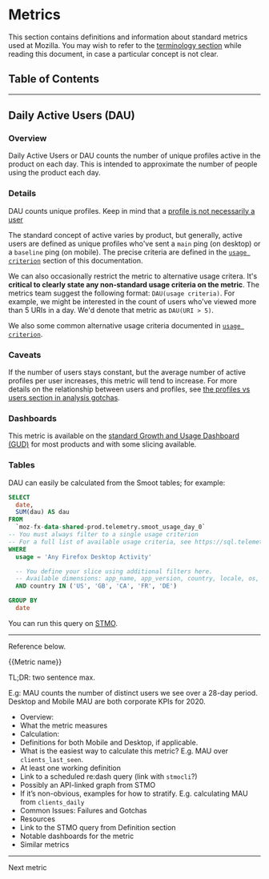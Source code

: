 # Metrics

This section contains definitions and information about standard metrics used at Mozilla.  You may wish to refer to the [terminology section](../concepts/terminology.html) while reading this document, in case a particular concept is not clear.

## Table of Contents

<!-- toc -->

-----

## Daily Active Users (DAU)

### Overview

Daily Active Users or DAU counts the number of unique profiles active in the product on each day.  This is intended to approximate the number of people using the product each day.

### Details

DAU counts unique profiles. Keep in mind that a [profile is not necessarily a user](/concepts/analysis_gotchas.html#profiles-vs-users)

The standard concept of active varies by product, but generally, active users are defined as unique profiles who've sent a `main` ping (on desktop) or a `baseline` ping (on mobile).  The precise criteria are defined in the [`usage criterion`](./usage.md) section of this documentation.

We can also occasionally restrict the metric to alternative usage critera. It's **critical to clearly state any non-standard usage criteria on the metric**. The metrics team suggest the following format: `DAU(usage criteria)`. For example, we might be interested in the count of users who've viewed more than 5 URIs in a day. We'd denote that metric as `DAU(URI > 5)`.

We also some common alternative usage criteria documented in [`usage criterion`](./usage.md).

### Caveats

If the number of users stays constant, but the average number of active profiles per user increases, this metric will tend to increase.  For more details on the relationship between users and profiles, see [the profiles vs users section in analysis gotchas](https://docs.telemetry.mozilla.org/concepts/analysis_gotchas.html#profiles-vs-users).

### Dashboards

This metric is available on the [standard Growth and Usage Dashboard (GUD)](https://go.corp.mozilla.com/gud) for most products and with some slicing available.

### Tables

DAU can easily be calculated from the Smoot tables; for example:

```sql
SELECT
  date,
  SUM(dau) AS dau
FROM
  `moz-fx-data-shared-prod.telemetry.smoot_usage_day_0`
-- You must always filter to a single usage criterion
-- For a full list of available usage criteria, see https://sql.telemetry.mozilla.org/queries/65338/source
WHERE
  usage = 'Any Firefox Desktop Activity'

  -- You define your slice using additional filters here.
  -- Available dimensions: app_name, app_version, country, locale, os, os_version, channel
  AND country IN ('US', 'GB', 'CA', 'FR', 'DE')

GROUP BY
  date
```

You can run this query on [STMO](https://sql.telemetry.mozilla.org/queries/72012/source).

-----

Reference below.

{{Metric name}}

TL;DR: two sentence max.

E.g: MAU counts the number of distinct users we see over a 28-day period. Desktop and Mobile MAU are both corporate KPIs for 2020.

 - Overview:
  - What the metric measures
 - Calculation:
  - Definitions for both Mobile and Desktop, if applicable.
  - What is the easiest way to calculate this metric? E.g. MAU over `clients_last_seen`.
  - At least one working definition
  - Link to a scheduled re:dash query (link with `stmocli`?)
  - Possibly an API-linked graph from STMO
  - If it’s non-obvious, examples for how to stratify. E.g. calculating MAU from `clients_daily`
 - Common Issues: Failures and Gotchas
 - Resources
  - Link to the STMO query from Definition section
  - Notable dashboards for the metric
  - Similar metrics

 ----

 Next metric
